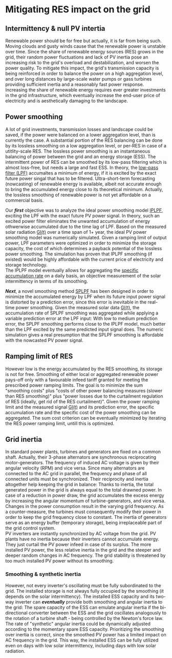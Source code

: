 # Mitigating RES impact on the grid

## Intermittency & null PV intertia
Renewable power should be for free but actually, it is far from being such. Moving clouds and gusty winds cause that the renewable power is unstable over time. Since the share of renewable energy sources (RES) grows in the grid, their random power fluctuations and lack of PV inertia pose an increasing risk to the grid's overload and destabilization, and worsen the power quality. To mitigate this impact, the grid's transmission capacity is being reinforced in order to balance the power on a high aggregation level, and over long distances by large-scale water pumps or gass turbines providing sufficient inertia and a reasonably fast power response. Increasing the share of renewable energy requires ever greater investments in the grid infrastructure, which eventually increase the end-user price of electricity and is aesthetically damaging to the landscape.  
## Power smoothing
A lot of grid investments, transmission losses and landscape could be saved, if the power were balanced on a lower aggregation level, than is currently the case. A substantial portion of the RES balancing can be done by its lossless smoothing on a low aggregation level, or per-RES in case of a utitlity-scale RES. The lossless power smoothing is an instantaneous balancing of power between the grid and an energy storage (ESS). The intermittent power of RES can be smoothed by its low-pass filtering which is almost loss-free, but needs a large and fast ESS. In theory, the [low-pass filter (LPF)](https://en.wikipedia.org/wiki/Low-pass_filter) accumaltes a minimum of energy, if it is excited by the exact future power singal that has to be filtered. Ultra-short-term forecasting (nowcasting) of renewable energy is available, albeit not accurate enough to bring the accumulated energy close to its theoretical minimum. Actually, the lossless smoothing of renewable power is not yet affordable on a commercial basis.  

Our ***first*** objective was to analyze the ideal power smoothing model [IPLPF](https://mhrons.github.io/pv_smooth/#ideal-predictive-smoothing-iplpf), exciting the LPF with the exact future PV power signal. In theory, such an excited power filter eliminates the unwanted accumulation of energy othwerwise accumulated due to the time lag of LPF. Based on the measured solar radiation [GI(t)](https://mhrons.github.io/pv_log/) over a time span of 1+ year, the ideal PV power smoothing model was numerically simulated. Given a ramping limit of output power, LPF parameters were optimized in order to minimize the storage capacity, the cost of which determines a payback potential of the lossless power smoothing. The simulation has proven that IPLPF smoothing (if existed) would be highly affordable with the current price of electricity and storage technology.   
The IPLPF model eventually allows for aggregating the [specific accumulation rate](https://mhrons.github.io/pv_smooth/#specific-accumulation-rate) on a daily basis, an objective measurement of the solar intermittency in terms of its smoothing.  

***Next***, a novel smoothing method [SPLPF](https://mhrons.github.io/splpf/) has been designed in order to minimize the accumulated energy by LPF when its future input power signal is distorted by a prediction error, since this error is inevitable in the real-time power smoothing. Given the measured solar data [GI(t)](https://mhrons.github.io/pv_log/), the accumulation rate of SPLPF smoothing was aggregated while applying a variable prediction error at the LPF input: With low to medium prediction error, the SPLPF smoothing performs close to the IPLPF model, much better than the LPF excited by the same predicted input signal does. The numeric simulation gives a real presumption that the SPLPF smoothing is affordable with the nowcasted PV power signal.  

## Ramping limit of RES
However low is the energy accumulated by the RES smoothing, its storage is not for free. Smoothing of either local or aggregated renewable power pays-off only with a favourable infeed tariff granted for meeting the prescribed power ramping limits. The goal is to minimize the sum "smoothing costs" plus "costs of other power balancing measures (slower than RES smoothing)" plus "power losses due to the curtailment regulation of RES (ideally, get rid of the RES curtailment)". Given the power ramping limit and the measured signal [GI(t)](https://mhrons.github.io/pv_log/) and its prediction error, the specific accumulation rate and the specific cost of the power smoothing can be aggregated. The sum cost criterion can be eventually minimized by iterating the RES power ramping limit, untill this is optimized.

## Grid inertia
In standard power plants, turbines and generators are fixed on a common shaft. Actually, their 3-phase alternators are synchronous reciprocating motor-generators. The frequency of induced AC voltage is given by their angular velocity (RPM) and vice versa. Since many alternators are connected to the AC grid in parallel, the frequency and phase of all connected units must be synchronized. Their reciprocity and inertia altogether help keeping the grid in balance: Thanks to inertia, the total generated power in the grid is always equal to the total drawned power. In case of a reduction in power draw, the grid accumulates the excess energy by increasing the angular momentum of turbine-generators, and vice versa. Changes in the power consumption result in the varying grid frequency. As a counter-measure, the turbines must consequently modify their power in order to keep the grid frequency close to constant. The inertia of generators serve as an energy buffer (temporary storage), being irreplaceable part of the grid control system.  
PV inverters are instantly synchronized by AC voltage from the grid. PV plants have no inertia because their inverters cannot accumulate energy. They just curtail the PV power infeed in case of its surplus. The more installed PV power, the less relative inertia in the grid and the steeper and deeper random changes in AC frequency. The grid stability is threatened by too much installed PV power without its smoothing.

### Smoothing & synthetic inertia
However, not every inverter's oscillating must be fully subordinated to the grid. The installed storage is not always fully occupied by the smoothing (it depends on the solar intermittency). The installed ESS capacity and its two-way inverter can ***eventually*** provide both smoothing and angular inertia to the grid: The spare capacity of the ESS can emulate angular inertia if the bi-directional converter between the ESS and the grid oscillates analogously to the rotation of a turbine shaft - being controlled by the Newton's force law. The rate of "synthetic" angular inertia could be dynamically adjusted according to the momentary spare ESS capacity. Prioritizing the smoothing over inertia is correct, since the smoothed PV power has a limited impact on AC frequency in the grid. This way, the installed ESS can be fully utilized even on days with low solar intermittency, including days with low solar radiation.
